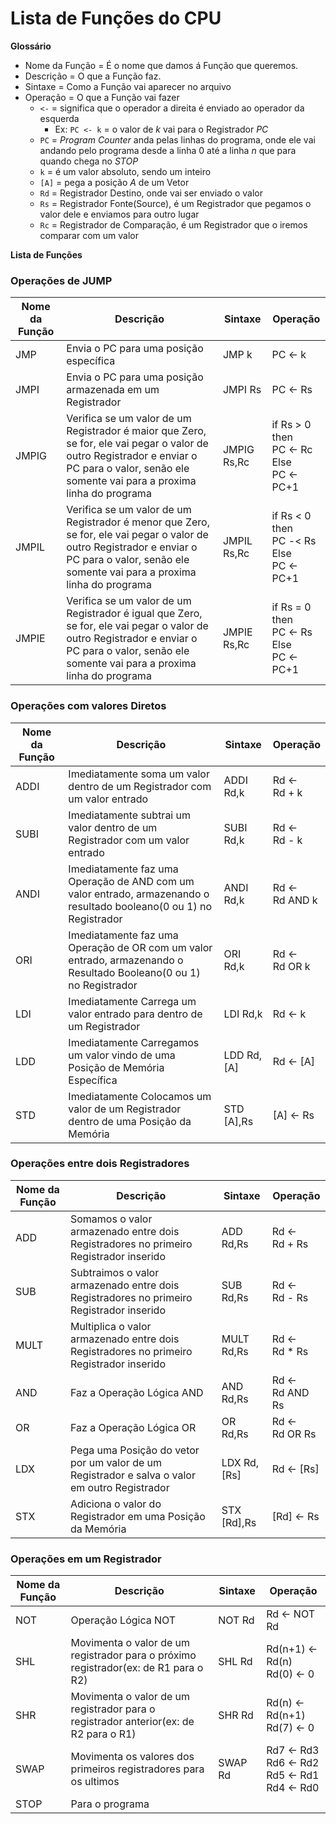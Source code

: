 # Lista de Funções do CPU

**Glossário**

* Nome da Função = É o nome que damos á Função que queremos.
* Descrição = O que a Função faz.
* Sintaxe = Como a Função vai aparecer no arquivo
* Operação = O que a Função vai fazer
    * `<-` = significa que o operador a direita é enviado ao operador da esquerda
        * Ex: `PC <- k` = o valor de _k_ vai para o Registrador _PC_
    * `PC` = _Program Counter_ anda pelas linhas do programa, onde ele vai andando pelo programa desde a linha 0 até a linha _n_ que para quando chega no _STOP_
    * `k` = é um valor absoluto, sendo um inteiro
    * `[A]` = pega a posição _A_ de um Vetor
    * `Rd` = Registrador Destino, onde vai ser enviado o valor
    * `Rs` = Registrador Fonte(Source), é um Registrador que pegamos o valor dele e enviamos para outro lugar
    * `Rc` = Registrador de Comparação, é um Registrador que o iremos comparar com um valor  

**Lista de Funções**


### Operações de JUMP
Nome da Função|Descrição|Sintaxe|Operação
|---|---|---|---|
JMP|Envia o PC para uma posição específica|JMP k|PC <- k
JMPI|Envia o PC para uma posição armazenada em um Registrador|JMPI Rs|PC <- Rs
JMPIG|Verifica se um valor de um Registrador é maior que Zero, se for, ele vai pegar o valor de outro Registrador e enviar o PC para o valor, senão ele somente vai para a proxima linha do programa| JMPIG Rs,Rc| if Rs > 0 <br> then <br> PC <- Rc <br> Else <br> PC <- PC+1
JMPIL|Verifica se um valor de um Registrador é menor que Zero, se for, ele vai pegar o valor de outro Registrador e enviar o PC para o valor, senão ele somente vai para a proxima linha do programa| JMPIL Rs,Rc| if Rs < 0 <br> then <br> PC -< Rs <br> Else <br> PC <- PC+1
JMPIE|Verifica se um valor de um Registrador é igual que Zero, se for, ele vai pegar o valor de outro Registrador e enviar o PC para o valor, senão ele somente vai para a proxima linha do programa| JMPIE Rs,Rc| if Rs = 0 <br> then <br> PC <- Rs <br> Else <br> PC <- PC+1

### Operações com valores Diretos
Nome da Função|Descrição|Sintaxe|Operação
|---|---|---|---|
ADDI| Imediatamente soma um valor dentro de um Registrador com um valor entrado|ADDI Rd,k|Rd <- <br> Rd + k
SUBI| Imediatamente subtrai um valor dentro de um Registrador com um valor entrado|SUBI Rd,k|Rd <- <br> Rd - k
ANDI| Imediatamente faz uma Operação de AND com um valor entrado, armazenando o resultado booleano(0 ou 1) no Registrador|ANDI Rd,k| Rd <- <br> Rd AND k
ORI | Imediatamente faz uma Operação de OR com um valor entrado, armazenando o Resultado Booleano(0 ou 1) no Registrador| ORI Rd,k|Rd <- <br> Rd OR k
LDI | Imediatamente Carrega um valor entrado para dentro de um Registrador|LDI Rd,k|Rd <- k
LDD | Imediatamente Carregamos um valor vindo de uma Posição de Memória Específica| LDD Rd,[A]|Rd <- [A]
STD | Imediatamente Colocamos um valor de um Registrador dentro de uma Posição da Memória|STD [A],Rs|[A] <- Rs

### Operações entre dois Registradores 
Nome da Função|Descrição|Sintaxe|Operação
|---|---|---|---|
ADD | Somamos o valor armazenado entre dois Registradores no primeiro Registrador inserido|ADD Rd,Rs|Rd <- <br> Rd + Rs
SUB | Subtraimos o valor armazenado entre dois Registradores no primeiro Registrador inserido|SUB Rd,Rs| Rd <- <br> Rd - Rs
MULT| Multiplica o valor armazenado entre dois Registradores no primeiro Registrador inserido|MULT Rd,Rs| Rd <- <br> Rd * Rs
AND | Faz a Operação Lógica AND|AND Rd,Rs|Rd <- <br> Rd AND Rs
OR  | Faz a Operação Lógica OR|OR Rd,Rs| Rd <- <br> Rd OR Rs
LDX | Pega uma Posição do vetor por um valor de um Registrador e salva o valor em outro Registrador|LDX Rd,[Rs]|Rd <- [Rs]
STX | Adiciona o valor do Registrador em uma Posição da Memória|STX [Rd],Rs|[Rd] <- Rs

### Operações em um Registrador
Nome da Função|Descrição|Sintaxe|Operação
|---|---|---|---|
NOT | Operação Lógica NOT | NOT Rd | Rd <- NOT Rd
SHL | Movimenta o valor de um registrador para o próximo registrador(ex: de R1 para o R2)| SHL Rd | Rd(n+1) <- Rd(n) <br> Rd(0) <- 0
SHR | Movimenta o valor de um registrador para o registrador anterior(ex: de R2 para o R1)| SHR Rd| Rd(n) <- Rd(n+1) <br> Rd(7) <- 0
SWAP| Movimenta os valores dos primeiros registradores para os ultimos|SWAP Rd| Rd7 <- Rd3 <br> Rd6 <- Rd2 <br> Rd5 <-  Rd1 <br> Rd4 <- Rd0
STOP| Para o programa
